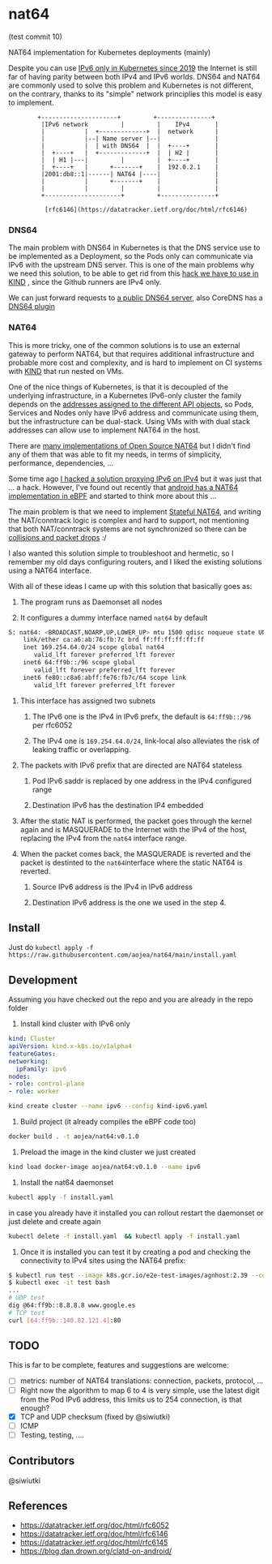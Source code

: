# nat64

(test commit 10)

NAT64 implementation for Kubernetes deployments (mainly)

Despite you can use [IPv6 only in Kubernetes since 2019](https://github.com/kubernetes/enhancements/pull/1139) the Internet is still far of having parity between both IPv4 and
IPv6 worlds. DNS64 and NAT64 are commonly used to solve this problem and Kubernetes is not different, on the contrary, thanks to its "simple" network principlies this model is easy to implement.


            +---------------------+         +---------------+
             |IPv6 network         |         |    IPv4       |
             |           |  +-------------+  |  network      |
             |           |--| Name server |--|               |
             |           |  | with DNS64  |  |  +----+       |
             |  +----+   |  +-------------+  |  | H2 |       |
             |  | H1 |---|         |         |  +----+       |
             |  +----+   |      +-------+    |  192.0.2.1    |
             |2001:db8::1|------| NAT64 |----|               |
             |           |      +-------+    |               |
             |           |         |         |               |
             +---------------------+         +---------------+

              [rfc6146](https://datatracker.ietf.org/doc/html/rfc6146)

### DNS64

The main problem with DNS64 in Kubernetes is that the DNS service use to be implemented as
a Deployment, so the Pods only can communicate via IPv6 with the upstream DNS server. This is
one of the main problems why we need this solution, to be able to get rid from this [hack we
have to use in KIND](https://github.com/kubernetes-sigs/kind/blob/7c2f6c1dcd332c039ac3e7d3e3dc0dd1ec2e6a6d/hack/ci/e2e-k8s.sh#L213-L238) , since the Github runners are IPv4 only.

We can just forward requests to [a public DNS64 server](https://developers.google.com/speed/public-dns/docs/dns64), also CoreDNS has a [DNS64 plugin](https://coredns.io/plugins/dns64/)

### NAT64

This is more tricky, one of the common solutions is to use an external gateway to perform NAT64, but that requires additional infrastructure and probable more cost and complexity, and is hard to implement on CI systems with [KIND](https://kind.sigs.k8s.io/) that run
nested on VMs.

One of the nice things of Kubernetes, is that it is decoupled of the underlying infrastructure, in a Kubernetes IPv6-only cluster the family depends on the [addresses assigned to the different API objects](https://kubernetes.io/docs/concepts/cluster-administration/networking/#cluster-network-ipfamilies), so Pods, Services and Nodes only have IPv6 address and communicate using them, but the infrastructure can be dual-stack.
Using VMs with with dual stack addresses can allow use to implement NAT64 in the host.

There are [many implementations of Open Source NAT64](https://ripe85.ripe.net/presentations/78-ripe85-open-source-nat64.pdf) but I didn't find any of them that was able to fit my needs, in terms of simplicity, performance, dependencies, ...

Some time ago [I hacked a solution proxying IPv6 on IPv4](https://github.com/aojea/tproxy64/) but it was just that ... a hack. However, I've found out recently that [android
has a NAT64 implementation in eBPF](https://android.googlesource.com/platform//system/netd/+/c753c3d3735396a9686b3447bae6bdea85ebb1e2/bpf_progs/clatd.c) and started to think more about this ...

The main problem is that we need to implement [Stateful NAT64](https://datatracker.ietf.org/doc/html/rfc6146), and writing the NAT/conntrack logic is complex and hard to support, not mentioning that both NAT/conntrack systems are not synchronized so there can be [collisions and packet drops](https://github.com/cilium/cilium/issues/23604#issuecomment-1832040160) :/

I also wanted this solution simple to troubleshoot and hermetic, so I remember my old days configuring routers, and I liked the existing solutions using a NAT64 interface.

With all of these ideas I came up with this solution that basically goes as:

1. The program runs as Daemonset all nodes

1. It configures a dummy interface named `nat64` by default

```sh
5: nat64: <BROADCAST,NOARP,UP,LOWER_UP> mtu 1500 qdisc noqueue state UNKNOWN group default qlen 1000
    link/ether ca:a6:ab:76:fb:7c brd ff:ff:ff:ff:ff:ff
    inet 169.254.64.0/24 scope global nat64
       valid_lft forever preferred_lft forever
    inet6 64:ff9b::/96 scope global
       valid_lft forever preferred_lft forever
    inet6 fe80::c8a6:abff:fe76:fb7c/64 scope link
       valid_lft forever preferred_lft forever
```

1. This interface has assigned two subnets

   1. The IPv6 one is the IPv4 in IPv6 prefx, the default is `64:ff9b::/96` per rfc6052

   1. The IPv4 one is `169.254.64.0/24`, link-local also alleviates the risk of leaking traffic or overlapping.

1. The packets with IPv6 prefix that are directed are NAT64 stateless

   1. Pod IPv6 saddr is replaced by one address in the IPv4 configured range

   1. Destination IPv6 has the destination IP4 embedded

1. After the static NAT is performed, the packet goes through the kernel again and is MASQUERADE to the Internet with the IPv4 of the host, replacing the IPv4 from the `nat64` interface range.

1. When the packet comes back, the MASQUERADE is reverted and the packet is destinted to the `nat64`interface where the static NAT64 is reverted.

   1. Source IPv6 address is the IPv4 in IPv6 address

   1. Destination IPv6 address is the one we used in the step 4.

## Install

Just do `kubectl apply -f https://raw.githubusercontent.com/aojea/nat64/main/install.yaml`


## Development

Assuming you have checked out the repo and you are already in the repo folder

1. Install kind cluster with IPv6 only

```yaml
kind: Cluster
apiVersion: kind.x-k8s.io/v1alpha4
featureGates:
networking:
  ipFamily: ipv6
nodes:
- role: control-plane
- role: worker
```

```sh
kind create cluster --name ipv6 --config kind-ipv6.yaml
```

1. Build project (it already compiles the eBPF code too)

```sh
docker build . -t aojea/nat64:v0.1.0
```

1. Preload the image in the kind cluster we just created

```sh
kind load docker-image aojea/nat64:v0.1.0 --name ipv6
```

1. Install the nat64 daemonset

```sh
kubectl apply -f install.yaml
```

in case you already have it installed you can rollout restart the daemonset or just delete and create again

```sh
kubectl delete -f install.yaml  && kubectl apply -f install.yaml
```

1. Once it is installed you can test it by creating a pod and checking the connectivity to IPv4 sites using the NAT64 prefix:

```sh
$ kubectl run test --image k8s.gcr.io/e2e-test-images/agnhost:2.39 --command -- /agnhost netexec --http-port=8080
$ kubectl exec -it test bash
...
# UDP test
dig @64:ff9b::8.8.8.8 www.google.es
# TCP test
curl [64:ff9b::140.82.121.4]:80
```

## TODO

This is far to be complete, features and suggestions are welcome:

- [ ] metrics: number of NAT64 translations: connection, packets, protocol, ...
- [ ] Right now the algorithm to map 6 to 4 is very simple, use the latest digit from the Pod IPv6 address, this limits us to 254 connection, is that enough?
- [x] TCP and UDP checksum (fixed by @siwiutki)
- [ ] ICMP
- [ ] Testing, testing, ....

## Contributors

@siwiutki

## References

- https://datatracker.ietf.org/doc/html/rfc6052
- https://datatracker.ietf.org/doc/html/rfc6146
- https://datatracker.ietf.org/doc/html/rfc6145
- https://blog.dan.drown.org/clatd-on-android/
